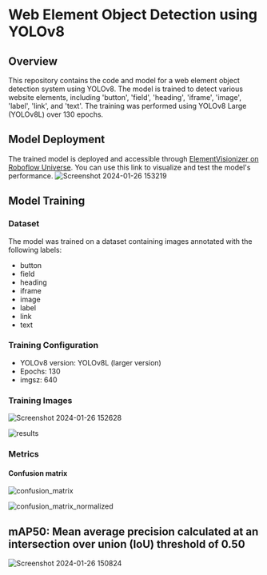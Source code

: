 # Web Element Object Detection using YOLOv8


## Overview

This repository contains the code and model for a web element object detection system using YOLOv8. The model is trained to detect various website elements, including 'button', 'field', 'heading', 'iframe', 'image', 'label', 'link', and 'text'. The training was performed using YOLOv8 Large (YOLOv8L) over 130 epochs.

## Model Deployment

The trained model is deployed and accessible through [ElementVisionizer on Roboflow Universe](https://universe.roboflow.com/web-element-object-detection/elementvisionizer/model/348). You can use this link to visualize and test the model's performance.
![Screenshot 2024-01-26 153219](https://github.com/gautham-balraj/ElementVisionizer/assets/121476362/13300bc8-b34e-4ee6-87a3-8418fc5c749c)

## Model Training

### Dataset
The model was trained on a dataset containing images annotated with the following labels:
- button
- field
- heading
- iframe
- image
- label
- link
- text

### Training Configuration
- YOLOv8 version: YOLOv8L (larger version)
- Epochs: 130
- imgsz: 640
  
### Training Images
![Screenshot 2024-01-26 152628](https://github.com/gautham-balraj/ElementVisionizer/assets/121476362/41455955-fb19-499b-9848-87d86baffe1c)

![results](https://github.com/gautham-balraj/ElementVisionizer/assets/121476362/2eca9927-13c1-4460-ad53-7b4be5732fd6)

###  Metrics
#### Confusion matrix 
![confusion_matrix](https://github.com/gautham-balraj/ElementVisionizer/assets/121476362/d929b602-2cc7-4ebf-83dd-0c3ff933b099)

![confusion_matrix_normalized](https://github.com/gautham-balraj/ElementVisionizer/assets/121476362/f6cf4f34-b991-43fb-9314-f98cf6b97cee)

## mAP50: Mean average precision calculated at an intersection over union (IoU) threshold of 0.50
![Screenshot 2024-01-26 150824](https://github.com/gautham-balraj/ElementVisionizer/assets/121476362/4aea88b9-3bb0-425b-b64b-3b30f726ac8f)


